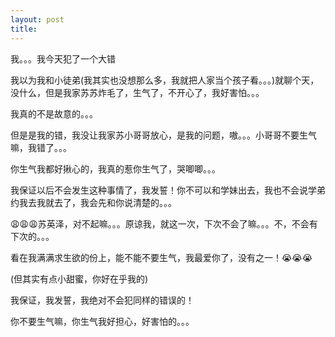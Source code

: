 ```yaml
---
layout: post
title: 
---
```


我。。。我今天犯了一个大错

我以为我和小徒弟(我其实也没想那么多，我就把人家当个孩子看。。。)就聊个天，没什么，但是我家苏苏炸毛了，生气了，不开心了，我好害怕。。。

我真的不是故意的。。。

但是是我的错，我没让我家苏小哥哥放心，是我的问题，嗷。。。小哥哥不要生气嘛，我错了。。。

你生气我都好揪心的，我真的惹你生气了，哭唧唧。。。

我保证以后不会发生这种事情了，我发誓！你不可以和学妹出去，我也不会说学弟约我去我就去了，我会先和你说清楚的。。。

😩😩😩苏英泽，对不起嘛。。。原谅我，就这一次，下次不会了嘛。。。不，不会有下次的。。。

看在我满满求生欲的份上，能不能不要生气，我最爱你了，没有之一！😭😭😭

(但其实有点小甜蜜，你好在乎我的)

我保证，我发誓，我绝对不会犯同样的错误的！

你不要生气嘛，你生气我好担心，好害怕的。。。
